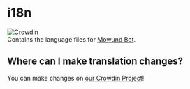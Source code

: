 # i18n
[![Crowdin](https://badges.crowdin.net/mowund/localized.svg)](https://crowdin.com/project/mowund)  
Contains the language files for [Mowund Bot](https://github.com/Mowund/bot).

## Where can I make translation changes?
You can make changes on [our Crowdin Project](https://crowdin.com/project/mowund)!
